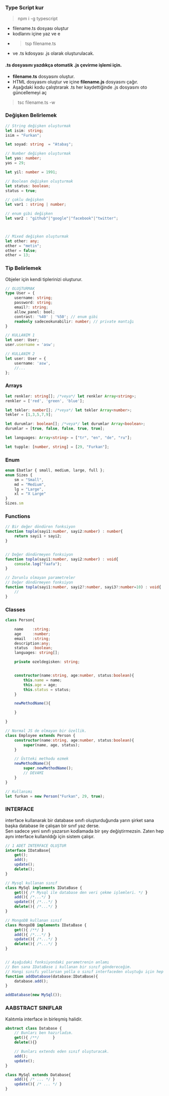 ### Type Script kur
> npm i -g typescript

- filename.ts dosyası oluştur
- kodlarını içine yaz ve e
- > tsp filename.ts
- ve .ts kdosyası .js olarak oluşturulacak.


#### .ts dosyasını yazdıkça otomatik .js çevirme işlemi için.
- **filename.ts** dosyasını oluştur.
- HTML dosyasını oluştur ve içine **filename.js** dosyasını çağır.
- Aşağıdaki kodu çalıştırarak .ts her kaydettiğinde .js dosyasını oto güncellemeyi aç

> tsc filename.ts -w


### Değişken Belirlemek
```typescript
// String değişken oluşturmak
let isim: string;
isim = "Furkan";

let soyad: string  = "Atabaş";

// Number değişken oluşturmak
let yas: number;
yas = 29;

let yil: number = 1991;

// Boolean değişken oluşturmak
let status: boolean;
status = true;

// çoklu değişken
let var1 : string | number;

// enum gibi değişken
let var2 : "github"|"google"|"facebook"|"twitter";



// Mixed değişken oluşturmak
let other: any;
other = "metin";
other = false;
other = 13;

```

### Tip Belirlemek

Objeler için kendi tiplerinizi oluşturur.

```ts
// OLUŞTURMAK
type User = {
    username: string;
    password: string;
    email?: string;
    allow_panel: bool;
    contrast: '%40' | '%50'; // enum gibi
    readonly sadeceokunabilir: number; // private mantığı
}

// KULLANIM 1
let user: User;
user.username = 'asw';

// KULLANIM 2
let user: User = {
    username: 'asw',
    //...
};
```


### Arrays
```typescript
let renkler: string[]; /*veya*/ let renkler Array<string>;
renkler = ['red', 'green', 'blue'];

let tekler: number[]; /*veya*/ let tekler Array<number>;
tekler = [1,3,5,7,9];

let durumlar: boolean[]; /*veya*/ let durumlar Array<boolean>;
durumlar = [true, false, false, true, true];

let languages: Array<string> = ["tr", "en", "de", "ru"];

let tupple: [number, string] = [29, "Furkan"];

```

### Enum
```ts
enum Ebatlar { small, medium, large, full };
enum Sizes {
    sm = "Small",
    md = "Medium",
    lg = "Large",
    xl = "X Large"
}
Sizes.sm
```


### Functions
```typescript
// Bir değer döndüren fonksiyon
function topla(sayi1:number, sayi2:number) : number{
    return sayi1 + sayi2;
}


// Değer döndürmeyen fonksiyon
function topla(sayi1:number, sayi2:number) : void{
    console.log("faafa");
}

// Zorunlu olmayan parametreler
// Değer döndürmeyen fonksiyon
function topla(sayi1:number, sayi2?:number, sayi3?:number=10) : void{
    //
}
```


### Classes
```typescript
class Person{

    name    :string;
    age     :number;
    email   :string;
    description:any;
    status  :boolean;
    languages: string[];

    private ozeldegisken: string;


    constructor(name:string, age:number, status:boolean){
        this.name = name;
        this.age = age;
        this.status = status;
    }

    newMethodName(){

    }

}

// Normal JS de olmayan bir özellik.
class Employee extends Person {
    constructor(name:string, age:number, status:boolean){
        super(name, age, status);
    }

    // Üstteki methodu ezmek
    newMethodName(){
        super.newMethodName();
        // DEVAMI
    }
}

// Kullanımı
let furkan = new Person("Furkan", 29, true);
```



### INTERFACE
interface kullanarak bir database sınıfı oluşturduğunda yarın şirket sana başka database ile çalışan bir sınıf yaz derse.  
Sen sadece yeni sınıfı yazarsın kodlamada bir şey değiştirmezsin. Zaten hep aynı interface kullanıldığı için sistem çalışır.

```ts
// 1 ADET INTERFACE OLUŞTUR
interface IDataBase{
    get();
    add();
    update();
    delete();
}

// Mysql kullanan sınıf
class MySql implements IDataBase {
    get(){ /* Mysql ile database den veri çekme işlemleri. */ }
    add(){ /*...*/ }
    update(){ /*...*/ }
    delete(){ /*...*/ }
}

// MongoDB kullanan sınıf
class MongoDB implements IDataBase {
    get(){ /**/ }
    add(){ /*...*/ }
    update(){ /*...*/ }
    delete(){ /*...*/ }
}


// Aşağıdaki fonksiyondaki parametrenin anlamı
// Ben sana IDataBase i kullanan bir sınıf göndereceğim.
// Hangi sınıfı yollarsan yolla o sınıf interfaceden oluştuğu için hep aynı isimde methodları vardı.
function addDatabase(database:IDataBase){
    database.add();
}

addDatabase(new MySql());

```


### AABSTRACT SINIFLAR
Kalıtımla interface in birleşmiş halidir.
```ts
abstract class Database {
    // Bunları ben hazırladım.
    get(){ /**/      }
    delete(){}

    // Bunları extends eden sınıf oluşturacak.
    add();
    update();
}

class MySql extends Database{
    add(){ /* ... */ }
    update(){ /* ... */ }
}
```













#
